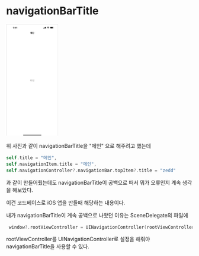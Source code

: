 # navigationBarTitle
 
 <img src="navigationTitle1.png" width="140" height="300"/>

위 사진과 같이 navigationBarTitle을 "메인" 으로 해주려고 했는데 
```swift
self.title = "메인",
self.navigationItem.title = "메인", 
self.navigationController?.navigationBar.topItem?.title = "zedd"
```
과 같이 만들어줬는데도 navigationBarTitle이 공백으로 떠서 뭐가 오류인지 계속 생각을 해보았다.


이건 코드베이스로 iOS 앱을 만들때 해당하는 내용이다.

내가 navigationBarTitle이 계속 공백으로 나왔던 이유는 SceneDelegate의 파일에
```swift
 window?.rootViewController = UINavigationController(rootViewController: LoginViewController())
```
rootViewController를 UINavigationController로 설정을 해줘야 navigationBarTitle을 사용할 수 있다.